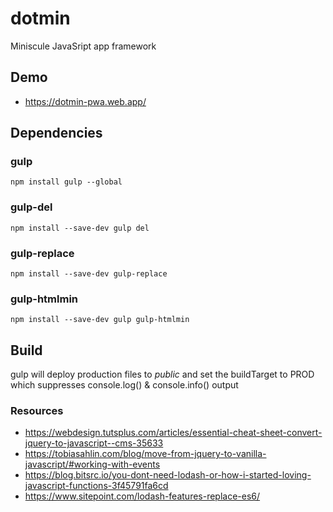# dotmin
Miniscule JavaSript app framework

## Demo
 - https://dotmin-pwa.web.app/
 
## Dependencies
### gulp
`npm install gulp --global`
### gulp-del
`npm install --save-dev gulp del`
### gulp-replace
`npm install --save-dev gulp-replace`
### gulp-htmlmin
`npm install --save-dev gulp gulp-htmlmin`

## Build
gulp will deploy production files to *public* and set the buildTarget to PROD which suppresses console.log() & console.info() output

### Resources
- https://webdesign.tutsplus.com/articles/essential-cheat-sheet-convert-jquery-to-javascript--cms-35633
- https://tobiasahlin.com/blog/move-from-jquery-to-vanilla-javascript/#working-with-events
- https://blog.bitsrc.io/you-dont-need-lodash-or-how-i-started-loving-javascript-functions-3f45791fa6cd
- https://www.sitepoint.com/lodash-features-replace-es6/
